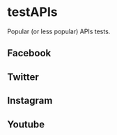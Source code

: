 testAPIs
========

Popular (or less popular) APIs tests.

Facebook
--------

Twitter
-------

Instagram
---------

Youtube
-------